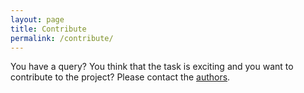 ```yaml
---
layout: page
title: Contribute
permalink: /contribute/
---
```


You have a query? You think that the task is exciting and you want to contribute to the project? 
Please contact the [authors](/authors/).